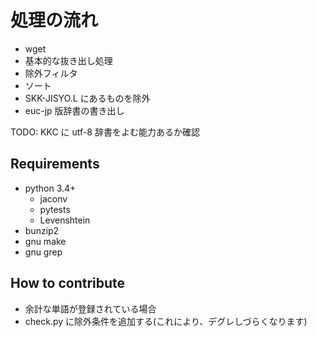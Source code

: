 # 処理の流れ

* wget
* 基本的な抜き出し処理
* 除外フィルタ
* ソート
* SKK-JISYO.L にあるものを除外
* euc-jp 版辞書の書き出し

TODO: KKC に utf-8 辞書をよむ能力あるか確認

## Requirements

 * python 3.4+
    * jaconv
    * pytests
    * Levenshtein
 * bunzip2
 * gnu make
 * gnu grep

## How to contribute

 * 余計な単語が登録されている場合
  * check.py に除外条件を追加する(これにより、デグレしづらくなります)
